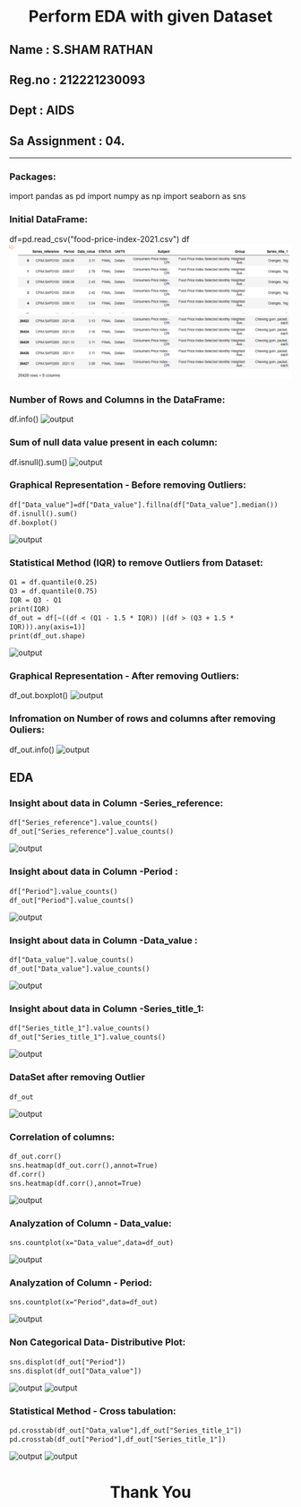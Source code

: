 # <p align ='center'> Perform EDA with given Dataset </p>
## Name     : S.SHAM RATHAN
## Reg.no   : 212221230093
## Dept     : AIDS
## Sa Assignment : 04.
-----------------------------------------------------------------------
### Packages:
import pandas as pd
import numpy as np
import seaborn as sns
### Initial DataFrame:
df=pd.read_csv("food-price-index-2021.csv")
df
![output](./pic/1.png)
### Number of Rows and Columns in the DataFrame:
df.info()
![output](./pic)
### Sum of null data value present in each column:
df.isnull().sum()
![output](./pic)
### Graphical Representation - Before removing Outliers:
```
df["Data_value"]=df["Data_value"].fillna(df["Data_value"].median())
df.isnull().sum()
df.boxplot()
```
![output](./pic)
### Statistical Method (IQR) to remove Outliers from Dataset:
```
Q1 = df.quantile(0.25)
Q3 = df.quantile(0.75)
IQR = Q3 - Q1
print(IQR)
df_out = df[~((df < (Q1 - 1.5 * IQR)) |(df > (Q3 + 1.5 * IQR))).any(axis=1)]
print(df_out.shape)
```
![output](./pic)
### Graphical Representation - After removing Outliers:
df_out.boxplot()
![output](./pic)
### Infromation on Number of rows and columns after removing Ouliers:
df_out.info()
![output](./pic)
## EDA
### Insight about data in Column -Series_reference:
```
df["Series_reference"].value_counts()
df_out["Series_reference"].value_counts()
```
![output](./pic)
### Insight about data in Column -Period :
```
df["Period"].value_counts()
df_out["Period"].value_counts()
```
![output](./pic)
### Insight about data in Column -Data_value :
```
df["Data_value"].value_counts()
df_out["Data_value"].value_counts()
```
![output](./pic)
### Insight about data in Column -Series_title_1:
```
df["Series_title_1"].value_counts()
df_out["Series_title_1"].value_counts()
```
![output](./pic)
### DataSet after removing Outlier
```
df_out
```
![output](./pic)
### Correlation of columns:
```
df_out.corr()
sns.heatmap(df_out.corr(),annot=True)
df.corr()
sns.heatmap(df.corr(),annot=True)
```
![output](./pic)
### Analyzation of Column - Data_value:
```
sns.countplot(x="Data_value",data=df_out)
```
![output](./pic)
### Analyzation of Column - Period:
```
sns.countplot(x="Period",data=df_out)
```
![output](./pic)
### Non Categorical Data- Distributive Plot:
```
sns.displot(df_out["Period"])
sns.displot(df_out["Data_value"])
```
![output](./pic)
![output](./pic)
### Statistical Method - Cross tabulation:
```
pd.crosstab(df_out["Data_value"],df_out["Series_title_1"])
pd.crosstab(df_out["Period"],df_out["Series_title_1"])
```
![output](./pic)
![output](./pic)

# <p align ='center'> Thank You </p>






